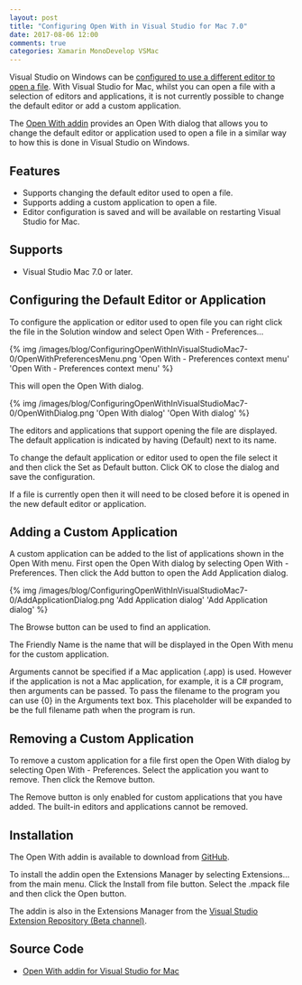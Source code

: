 ```yaml
---
layout: post
title: "Configuring Open With in Visual Studio for Mac 7.0"
date: 2017-08-06 12:00
comments: true
categories: Xamarin MonoDevelop VSMac
---
```


Visual Studio on Windows can be [configured to use a different editor to open a file](https://msdn.microsoft.com/en-us/library/hy2sthf1.aspx). With Visual Studio for Mac, whilst you can open a file with a selection of editors and applications, it is not currently possible to change the default editor or add a custom application.

The [Open With addin](https://github.com/mrward/monodevelop-open-with-addin) provides an Open With dialog that allows you to change the default editor or application used to open a file in a similar way to how this is done in Visual Studio on Windows.

## Features

 - Supports changing the default editor used to open a file.
 - Supports adding a custom application to open a file.
 - Editor configuration is saved and will be available on restarting Visual Studio for Mac.

## Supports

 - Visual Studio Mac 7.0 or later.

## Configuring the Default Editor or Application

To configure the application or editor used to open file you can right click the file in the Solution window and select Open With - Preferences...

{% img /images/blog/ConfiguringOpenWithInVisualStudioMac7-0/OpenWithPreferencesMenu.png 'Open With - Preferences context menu' 'Open With - Preferences context menu' %}

This will open the Open With dialog.

{% img /images/blog/ConfiguringOpenWithInVisualStudioMac7-0/OpenWithDialog.png 'Open With dialog' 'Open With dialog' %}

The editors and applications that support opening the file are displayed. The default application is indicated by having (Default) next to its name.

To change the default application or editor used to open the file select it and then click the Set as Default button. Click OK to close the dialog and save the configuration.

If a file is currently open then it will need to be closed before it is opened in the new default editor or application.

## Adding a Custom Application

A custom application can be added to the list of applications shown in the Open With menu. First open the Open With dialog by selecting Open With - Preferences. Then click the Add button to open the Add Application dialog.

{% img /images/blog/ConfiguringOpenWithInVisualStudioMac7-0/AddApplicationDialog.png 'Add Application dialog' 'Add Application dialog' %}

The Browse button can be used to find an application.

The Friendly Name is the name that will be displayed in the Open With menu for the custom application.

Arguments cannot be specified if a Mac application (.app) is used. However if the application is not a Mac application, for example, it is a C# program, then arguments can be passed. To pass the filename to the program you can use {0} in the Arguments text box. This placeholder will be expanded to be the full filename path when the program is run.

## Removing a Custom Application

To remove a custom application for a file first open the Open With dialog by selecting Open With - Preferences. Select the application you want to remove. Then click the Remove button.

The Remove button is only enabled for custom applications that you have added. The built-in editors and applications cannot be removed.

## Installation

The Open With addin is available to download from [GitHub](https://github.com/mrward/monodevelop-open-with-addin/releases/download/0.1/MonoDevelop.OpenWith_0.1.mpack).

To install the addin open the Extensions Manager by selecting Extensions... from the main menu. Click the Install from file button. Select the .mpack file and then click the Open button.

The addin is also in the Extensions Manager from the 
[Visual Studio Extension Repository (Beta channel)](http://addins.monodevelop.com/Project/Index/306).

## Source Code

 - [Open With addin for Visual Studio for Mac](https://github.com/mrward/monodevelop-open-with-addin)
 
